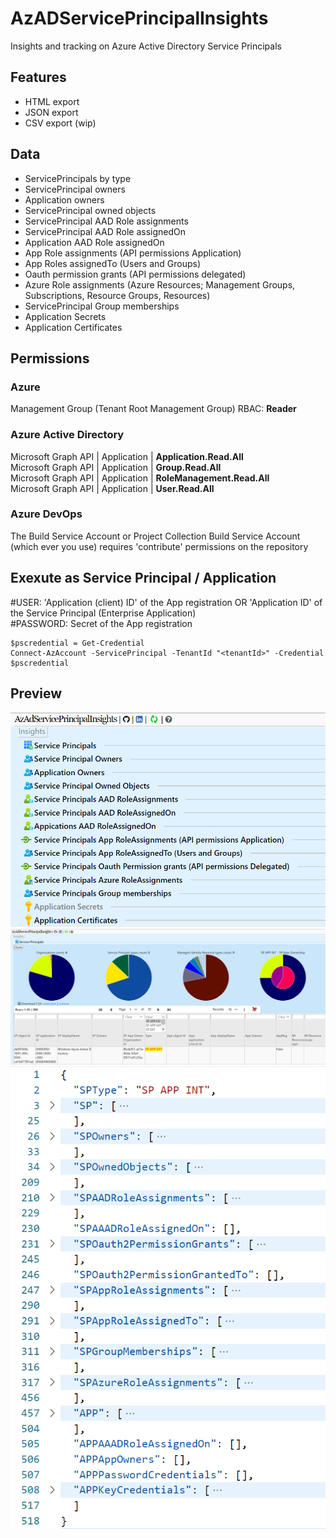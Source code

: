 # AzADServicePrincipalInsights

Insights and tracking on Azure Active Directory Service Principals

## Features

* HTML export
* JSON export
* CSV export (wip)

## Data

* ServicePrincipals by type
* ServicePrincipal  owners
* Application owners
* ServicePrincipal owned objects
* ServicePrincipal  AAD Role assignments
* ServicePrincipal AAD Role assignedOn
* Application AAD Role assignedOn
* App Role assignments (API permissions Application)
* App Roles assignedTo (Users and Groups)
* Oauth permission grants (API permissions delegated)
* Azure Role assignments (Azure Resources; Management Groups, Subscriptions, Resource Groups, Resources)
* ServicePrincipal Group memberships
* Application Secrets
* Application Certificates

## Permissions

### Azure

Management Group (Tenant Root Management Group) RBAC: __Reader__

### Azure Active Directory

Microsoft Graph API | Application | __Application.Read.All__  
Microsoft Graph API | Application | __Group.Read.All__  
Microsoft Graph API | Application | __RoleManagement.Read.All__  
Microsoft Graph API | Application | __User.Read.All__

### Azure DevOps

The Build Service Account or Project Collection Build Service Account (which ever you use) requires 'contribute' permissions on the repository

## Exexute as Service Principal / Application

#USER: 'Application (client) ID' of the App registration OR 'Application ID' of the Service Principal (Enterprise Application)  
#PASSWORD: Secret of the App registration  

```
$pscredential = Get-Credential
Connect-AzAccount -ServicePrincipal -TenantId "<tenantId>" -Credential $pscredential
```

## Preview

![previewHTML](img/preview.png)  
![previewHTML2](img/preview2.png)  
![previewJSON](img/previewJSON.png)
